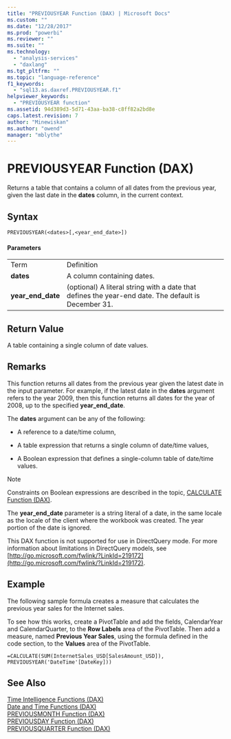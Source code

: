 ```yaml
---
title: "PREVIOUSYEAR Function (DAX) | Microsoft Docs"
ms.custom: ""
ms.date: "12/28/2017"
ms.prod: "powerbi"
ms.reviewer: ""
ms.suite: ""
ms.technology: 
  - "analysis-services"
  - "daxlang"
ms.tgt_pltfrm: ""
ms.topic: "language-reference"
f1_keywords: 
  - "sql13.as.daxref.PREVIOUSYEAR.f1"
helpviewer_keywords: 
  - "PREVIOUSYEAR function"
ms.assetid: 94d389d3-5d71-43aa-ba38-c8ff82a2bd8e
caps.latest.revision: 7
author: "Minewiskan"
ms.author: "owend"
manager: "mblythe"
---
```

# PREVIOUSYEAR Function (DAX)
Returns a table that contains a column of all dates from the previous year, given the last date in the **dates** column, in the current context.  
  
## Syntax  
  
```  
PREVIOUSYEAR(<dates>[,<year_end_date>])  
```  
  
#### Parameters  
  
|||  
|-|-|  
|Term|Definition|  
|**dates**|A column containing dates.|  
|**year_end_date**|(optional) A literal string with a date that defines the year-end date. The default is December 31.|  
  
## Return Value  
A table containing a single column of date values.  
  
## Remarks  
This function returns all dates from the previous year given the latest date in the input parameter. For example, if the latest date in the **dates** argument refers to the year 2009, then this function returns all dates for the year of 2008, up to the specified **year_end_date**.  
  
The **dates** argument can be any of the following:  
  
-   A reference to a date/time column,  
  
-   A table expression that returns a single column of date/time values,  
  
-   A Boolean expression that defines a single-column table of date/time values.  
  
> [!NOTE]  
> Constraints on Boolean expressions are described in the topic, [CALCULATE Function &#40;DAX&#41;](../DAX/calculate-function-dax.md).  
  
The **year_end_date** parameter is a string literal of a date, in the same locale as the locale of the client where the workbook was created. The year portion of the date is ignored.  
  
This DAX function is not supported for use in DirectQuery mode. For more information about limitations in DirectQuery models, see  [http://go.microsoft.com/fwlink/?LinkId=219172](http://go.microsoft.com/fwlink/?LinkId=219172).  
  
## Example  
The following sample formula creates a measure that calculates the previous year sales for the Internet sales.  
  
To see how this works, create a PivotTable and add the fields, CalendarYear and CalendarQuarter, to the **Row Labels** area of the PivotTable. Then add a measure, named **Previous Year Sales**, using the formula defined in the code section, to the **Values** area of the PivotTable.  
  
```  
=CALCULATE(SUM(InternetSales_USD[SalesAmount_USD]), PREVIOUSYEAR('DateTime'[DateKey]))  
```  
  
## See Also  
[Time Intelligence Functions &#40;DAX&#41;](../DAX/time-intelligence-functions-dax.md)  
[Date and Time Functions &#40;DAX&#41;](../DAX/date-and-time-functions-dax.md)  
[PREVIOUSMONTH Function &#40;DAX&#41;](../DAX/previousmonth-function-dax.md)  
[PREVIOUSDAY Function &#40;DAX&#41;](../DAX/previousday-function-dax.md)  
[PREVIOUSQUARTER Function &#40;DAX&#41;](../DAX/previousquarter-function-dax.md)  
  

